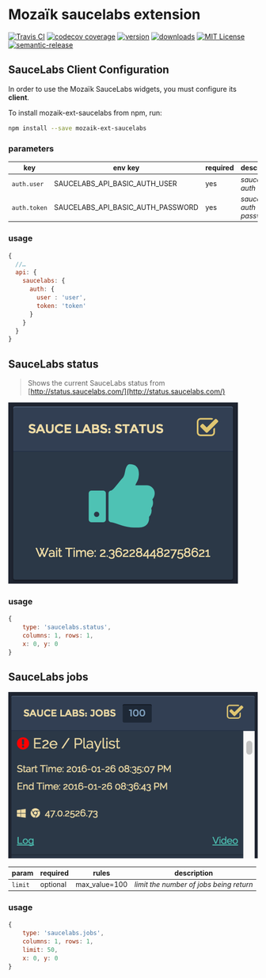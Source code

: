 # Mozaïk saucelabs extension

[![Travis CI](https://img.shields.io/travis/iamfiscus/mozaik-ext-saucelabs.svg?style=flat-square)](https://travis-ci.org/plouc/mozaik-ext-saucelabs)
[![codecov coverage](https://img.shields.io/codecov/c/github/iamfiscus/mozaik-ext-saucelabs.svg?style=flat-square)](https://codecov.io/github/kentcdodds/mozaik-ext-saucelabs)
[![version](https://img.shields.io/npm/v/mozaik-ext-saucelabs.svg?style=flat-square)](http://npm.im/mozaik-ext-saucelabs)
[![downloads](https://img.shields.io/npm/dm/mozaik-ext-saucelabs.svg?style=flat-square)](http://npm-stat.com/charts.html?package=mozaik-ext-saucelabs&from=2015-08-01)
[![MIT License](https://img.shields.io/npm/l/mozaik-ext-saucelabs.svg?style=flat-square)](http://opensource.org/licenses/MIT)
[![semantic-release](https://img.shields.io/badge/%20%20%F0%9F%93%A6%F0%9F%9A%80-semantic--release-e10079.svg?style=flat-square)](https://github.com/semantic-release/semantic-release)

## SauceLabs Client Configuration

In order to use the Mozaïk SauceLabs widgets, you must configure its **client**.

To install mozaik-ext-saucelabs from npm, run:

```bash
npm install --save mozaik-ext-saucelabs
```
### parameters

key          | env key                           | required | description
-------------|-----------------------------------|----------|-----------------------------------
`auth.user`  | SAUCELABS_API_BASIC_AUTH_USER     | yes      | *saucelabs auth user*
`auth.token` | SAUCELABS_API_BASIC_AUTH_PASSWORD | yes      | *saucelabs auth password*

### usage

```javascript 
{
  //…
  api: {
    saucelabs: {
      auth: {
        user : 'user',
        token: 'token'
      }
    }
  }
}
```

## SauceLabs status

> Shows the current SauceLabs status from [http://status.saucelabs.com/](http://status.saucelabs.com/)

![SauceLabs Status](https://raw.githubusercontent.com/iamfiscus/mozaik-ext-saucelabs/master/_doc-assets/saucelabs-status.png)

### usage

```javascript
{
    type: 'saucelabs.status',
    columns: 1, rows: 1,
    x: 0, y: 0
}
```

## SauceLabs jobs

![SauceLabs Jobs](https://raw.githubusercontent.com/iamfiscus/mozaik-ext-saucelabs/master/_doc-assets/saucelabs-jobs.png)

param   | required | rules         | description
--------|----------|---------------|-----------------------------------
`limit` | optional | max_value=100 | *limit the number of jobs being return*

### usage

```javascript
{
    type: 'saucelabs.jobs',
    columns: 1, rows: 1,
    limit: 50,
    x: 0, y: 0
}
```
